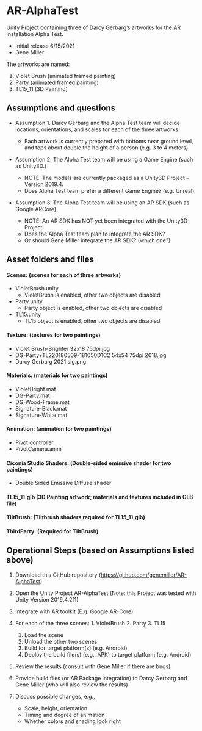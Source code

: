 # AR-AlphaTest

Unity Project containing three of Darcy Gerbarg’s artworks for the AR Installation Alpha Test.
- Initial release 6/15/2021
- Gene Miller

The artworks are named:
1.	Violet Brush (animated framed painting)
2.	Party (animated framed painting)
3.	TL15_11 (3D Painting)

## Assumptions and questions

- Assumption 1. Darcy Gerbarg and the Alpha Test team will decide locations, orientations, and scales for each of the three artworks.
  - Each artwork is currently prepared with bottoms near ground level, and tops about double the height of a person (e.g. 3 to 4 meters)

- Assumption 2. The Alpha Test team will be using a Game Engine (such as Unity3D.)
  - NOTE: The models are currently packaged as a Unity3D Project – Version  2019.4.
  - Does Alpha Test team prefer a different Game Engine? (e.g. Unreal)

- Assumption 3. The Alpha Test team will be using an AR SDK (such as Google ARCore)
  - NOTE: An AR SDK has NOT yet been integrated with the Unity3D Project 
  - Does the Alpha Test team plan to integrate the AR SDK?
  - Or should Gene Miller integrate the AR SDK? (which one?)


## Asset folders and files

#### Scenes: (scenes for each of three artworks)
- VioletBrush.unity
    - VioletBrush is enabled, other two objects are disabled
- Party.unity
    - Party object is enabled, other two objects are disabled
- TL15.unity
    - TL15 object is enabled, other two objects are disabled

#### Texture: (textures for two paintings)
- Violet Brush-Brighter 32x18 75dpi.jpg
- DG-Party+TL220180509-181050D1C2 54x54 75dpi 2018.jpg
- Darcy Gerbarg 2021 sig.png

#### Materials: (materials for two paintings)
- VioletBright.mat
- DG-Party.mat
- DG-Wood-Frame.mat
- Signature-Black.mat
- Signature-White.mat

#### Animation:   (animation for two paintings)
- Pivot.controller
- PivotCamera.anim

#### Ciconia Studio Shaders: (Double-sided emissive shader for two paintings)
- Double Sided Emissive Diffuse.shader

#### TL15_11.glb (3D Painting artwork; materials and textures included in GLB file)

#### TiltBrush: (Tiltbrush shaders required for TL15_11.glb)

#### ThirdParty: (Required for TiltBrush)


## Operational Steps (based on Assumptions listed above)
1. Download this GitHub repository (https://github.com/genemiller/AR-AlphaTest)

2.  Open the Unity Project AR-AlphaTest (Note: this Project was tested with Unity Version 2019.4.2f1)

3. Integrate with AR toolkit (E.g. Google AR-Core)

4. For each of the three scenes:
        1. VioletBrush
        2. Party
        3. TL15
   1. Load the scene
   2. Unload the other two scenes
   3. Build for target platform(s) (e.g. Android)
   4. Deploy the build file(s) (e.g., APK) to target platform (e.g. Android)

5. Review the results (consult with Gene Miller if there are bugs)

6. Provide build files (or AR Package integration) to Darcy Gerbarg and Gene Miller (who will also review the results)

8. Discuss possible changes, e.g.,
   - Scale, height, orientation
   - Timing and degree of animation
   - Whether colors and shading look right
